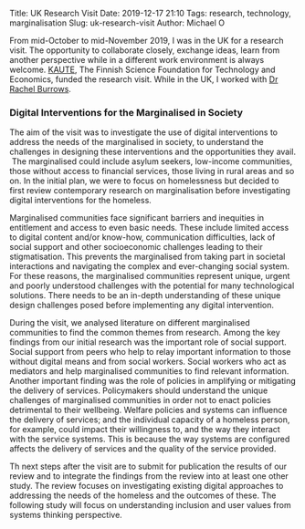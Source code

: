Title: UK Research Visit
Date: 2019-12-17 21:10
Tags: research, technology, marginalisation
Slug: uk-research-visit
Author: Michael O

From mid-October to mid-November 2019, I was in the UK for a research visit. The opportunity to collaborate closely, exchange ideas, learn from another perspective while in a different work environment is always welcome. <a href= "https://kaute.fi/" target="_blank">KAUTE</a>, The Finnish Science Foundation for Technology and Economics, funded the research visit. While in the UK, I worked with  <a href= "https://www.rachelburrows.net" target="_blank">Dr Rachel Burrows</a>.

### Digital Interventions for the Marginalised in Society
 The aim of the visit was to investigate the use of digital interventions to address the needs of the marginalised in society, to understand the challenges in designing these interventions and the opportunities they avail.  The marginalised could include asylum seekers, low-income communities, those without access to financial services, those living in rural areas and so on. In the initial plan, we were to focus on homelessness but decided to first review contemporary research on marginalisation before investigating digital interventions for the homeless. 

Marginalised communities face significant barriers and inequities in entitlement and access to even basic needs. These include limited access to digital content and/or know-how, communication difficulties, lack of social support and other socioeconomic challenges leading to their stigmatisation. This prevents the marginalised from taking part in societal interactions and navigating the complex and ever-changing social system. For these reasons, the marginalised communities represent unique, urgent and poorly understood challenges with the potential for many technological solutions. There needs to be an in-depth understanding of these unique design challenges posed before implementing any digital intervention.

During the visit, we analysed literature on different marginalised communities to find the common themes from research. Among the key findings from our initial research was the important role of social support. Social support from peers who help to relay important information to those without digital means and from social workers. Social workers who act as mediators and help marginalised communities to find relevant information. Another important finding was the role of policies in amplifying or mitigating the delivery of services. Policymakers should understand the unique challenges of marginalised communities in order not to enact policies detrimental to their wellbeing. Welfare policies and systems can influence the delivery of services; and the individual capacity of a homeless person, for example, could impact their willingness to, and the way they interact with the service systems. This is because the way systems are configured affects the delivery of services and the quality of the service provided.

Th next steps after the visit are to submit for publication the results of our review and to integrate the findings from the review into at least one other study. The review focuses on investigating existing digital approaches to addressing the needs of the homeless and the outcomes of these. The following study will focus on understanding inclusion and user values from systems thinking perspective.